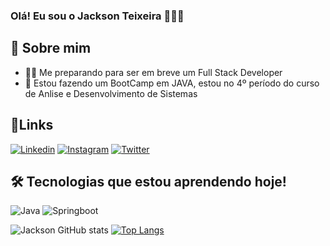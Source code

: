 ### Olá! Eu sou o Jackson Teixeira 🙋🏾‍♂️

## 🚀 Sobre mim

- 👨‍💻 Me preparando para ser em breve um Full Stack Developer 
- 🌱 Estou fazendo um BootCamp em JAVA, estou no 4º período do curso de Anlise e Desenvolvimento de Sistemas 

## 🔗Links
[![Linkedin](	https://img.shields.io/badge/LinkedIn-0077B5?style=for-the-badge&logo=linkedin&logoColor=white)](https://www.linkedin.com/in/jackson-teixeira-b47377101/)  [![Instagram](https://img.shields.io/badge/Instagram-E4405F?style=for-the-badge&logo=instagram&logoColor=white)](https://www.instagram.com/jacksonteixeira0/)  [![Twitter](https://img.shields.io/badge/Twitter-1DA1F2?style=for-the-badge&logo=twitter&logoColor=white)](https://twitter.com/JackzSantos)


## 🛠 Tecnologias que estou aprendendo hoje!

![Java](https://img.shields.io/badge/Java-ED8B00?style=for-the-badge&logo=java&logoColor=white)
![Springboot](https://img.shields.io/badge/Spring-6DB33F?style=for-the-badge&logo=spring&logoColor=white) 

![Jackson GitHub stats](https://github-readme-stats.vercel.app/api?username=Jackson-Teixeira&show_icons=true&theme=dark) 
[![Top Langs](https://github-readme-stats.vercel.app/api/top-langs/?username=Jackson-Teixeira&layout=compact)](https://github.com/Jackson-Teixeira/github-readme-stats)

